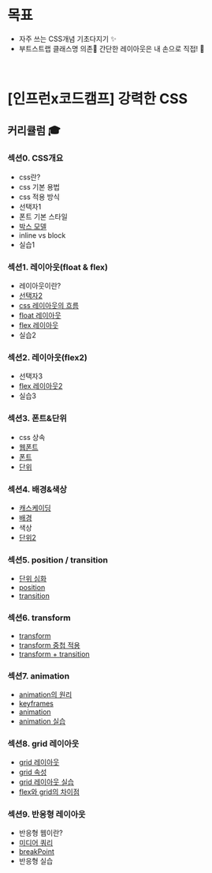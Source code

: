 # 목표
- 자주 쓰는 CSS개념 기초다지기 ✨
- 부트스트랩 클래스명 의존🚫 간단한 레이아웃은 내 손으로 직접! 💪

<br>

# [인프런x코드캠프] 강력한 CSS
## 커리큘럼 🎓
### 섹션0. CSS개요
- css란?
- css 기본 용법
- css 적용 방식
- 선택자1
- 폰트 기본 스타일
- [박스 모델](./code_camp/0-6-BoxModel/0-6-study.md)
- inline vs block
- 실습1

### 섹션1. 레이아웃(float & flex)
- 레이아웃이란?
- [선택자2](./code_camp/1-2-선택자2/1-2-study.md)
- [css 레이아웃의 흐름](./code_camp/1-3-CSS레이아웃의흐름/1-3-study.md)
- [float 레이아웃](./code_camp/1-4-Float레이아웃/1-4-study.md)
- [flex 레이아웃](./code_camp/1-5-Flex레이아웃/1-5-study.md)
- 실습2

### 섹션2. 레이아웃(flex2)
- 선택자3
- [flex 레이아웃2](./code_camp/2-2-Flex레이아웃2/2-2-study.md)
- 실습3

### 섹션3. 폰트&단위
- css 상속
- [웹폰트](./code_camp/3-2-WebFont/3-2-study.md)
- [폰트](./code_camp/3-3-Font/3-3-study.md)
- [단위](./code_camp/3-4-단위/3-4-study.md)

### 섹션4. 배경&색상
- [캐스케이딩](./code_camp/4-1-cascading/4-1-study.md)
- [배경](./code_camp/4-2-배경/4-2-study.md)
- 색상
- [단위2](./code_camp/4-4-단위2/4-4-study.md)

### 섹션5. position / transition
- [단위 심화](./code_camp/5-1-단위심화/5-1-study.md)
- [position](./code_camp/5-2-Position/5-2-study.md)
- [transition](./code_camp/5-3-Transition/5-3-study.md)

### 섹션6. transform
- [transform](./code_camp/6-1-Transform/6-1-study.md)
- [transform 중첩 적용](./code_camp/6-2-Transform중첩적용/6-2-study.md)
- [transform + transition](./code_camp/6-3-Transform+Transition/6-3-study.md)

### 섹션7. animation
- [animation의 원리](./code_camp/7-1-Animation의원리/7-1-study.md)
- [keyframes](./code_camp/7-2-keyframes/7-2-study.md)
- [animation](./code_camp/7-3-Animation/7-3-study.md)
- [animation 실습](./code_camp/7-4-Animation실습/7-4-index.html)

### 섹션8. grid 레이아웃
- [grid 레이아웃](./code_camp/8-1-grid레이아웃/8-1-study.md)
- [grid 속성](./code_camp/8-2-grid속성/8-2-study.md)
- [grid 레이아웃 실습](./code_camp/8-3-grid레이아웃실습/8-3-index.html)
- [flex와 grid의 차이점](./code_camp/8-4-Flex와Grid의차이점/8-4-study.md)

### 섹션9. 반응형 레이아웃
- 반응형 웹이란?
- [미디어 쿼리](./code_camp/9-2-MediaQuery/9-2-study.md)
- [breakPoint](./code_camp/9-3-breakPoint/9-3-study.md)
- 반응형 실습